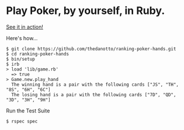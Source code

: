 # Play Poker, by yourself, in Ruby.

<a href="https://asciinema.org/a/7ap5p54bq8maaxi79bejzsj2f">See it in action!</a>


Here's how...

    $ git clone https://github.com/thedanotto/ranking-poker-hands.git
    $ cd ranking-poker-hands
    $ bin/setup
    $ irb
    > load 'lib/game.rb'
      => true
    > Game.new.play_hand
      The winning hand is a pair with the following cards ["JS", "TH", "8S", "6H", "6C"]
      The losing hand is a pair with the following cards ["7D", "QD", "3D", "3H", "9H"]

Run the Test Suite
    
    $ rspec spec


